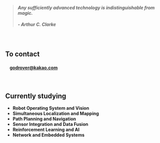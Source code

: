 > #### *Any sufficiently advanced technology is indistinguishable from magic.*
> ##### - Arthur C. Clarke

　

## **To contact**

#### 　[godrover@kakao.com](mailto:godrover@kakao.com)

　

## **Currently studying**

- **Robot Operating System and Vision**
- **Simultaneous Localization and Mapping**
- **Path Planning and Navigation**
- **Sensor Integration and Data Fusion**
- **Reinforcement Learning and AI**
- **Network and Embedded Systems**
